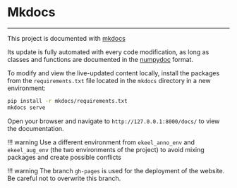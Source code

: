 # Mkdocs
-------

This project is documented with [mkdocs](https://www.mkdocs.org/getting-started/)

Its update is fully automated with every code modification, as long as classes and functions are documented in the [numpydoc](https://numpydoc.readthedocs.io/en/latest/format.html) format.

To modify and view the live-updated content locally, install the packages from the ```requirements.txt``` file located in the ```mkdocs``` directory in a new environment:

```bash
pip install -r mkdocs/requirements.txt
mkdocs serve
``` 

Open your browser and navigate to `http://127.0.0.1:8000/docs/` to view the documentation.

!!! warning
    Use a different environment from ```ekeel_anno_env``` and ```ekeel_aug_env``` (the two environments of the project) to avoid mixing packages and create possible conflicts

!!! warning
    The branch `gh-pages` is used for the deployment of the website. Be careful not to overwrite this branch.